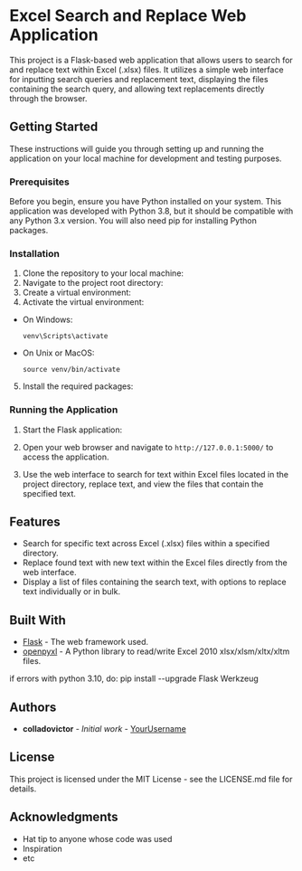 # Excel Search and Replace Web Application

This project is a Flask-based web application that allows users to search for and replace text within Excel (.xlsx) files. It utilizes a simple web interface for inputting search queries and replacement text, displaying the files containing the search query, and allowing text replacements directly through the browser.

## Getting Started

These instructions will guide you through setting up and running the application on your local machine for development and testing purposes.

### Prerequisites

Before you begin, ensure you have Python installed on your system. This application was developed with Python 3.8, but it should be compatible with any Python 3.x version. You will also need pip for installing Python packages.

### Installation

1. Clone the repository to your local machine:
2. Navigate to the project root directory:
3. Create a virtual environment:
4. Activate the virtual environment:
- On Windows:
  ```
  venv\Scripts\activate
  ```
- On Unix or MacOS:
  ```
  source venv/bin/activate
  ```
5. Install the required packages:

### Running the Application

1. Start the Flask application:
2. Open your web browser and navigate to `http://127.0.0.1:5000/` to access the application.

3. Use the web interface to search for text within Excel files located in the project directory, replace text, and view the files that contain the specified text.

## Features

- Search for specific text across Excel (.xlsx) files within a specified directory.
- Replace found text with new text within the Excel files directly from the web interface.
- Display a list of files containing the search text, with options to replace text individually or in bulk.

## Built With

* [Flask](http://flask.pocoo.org/) - The web framework used.
* [openpyxl](https://openpyxl.readthedocs.io/en/stable/) - A Python library to read/write Excel 2010 xlsx/xlsm/xltx/xltm files.

if errors with python 3.10, do: pip install --upgrade Flask Werkzeug


## Authors

* **colladovictor** - *Initial work* - [YourUsername](https://github.com/colladovictor)

## License

This project is licensed under the MIT License - see the LICENSE.md file for details.

## Acknowledgments

* Hat tip to anyone whose code was used
* Inspiration
* etc
